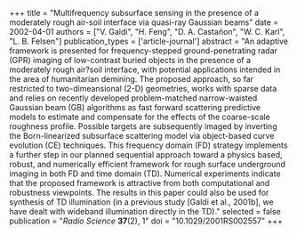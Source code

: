 +++
title = "Multifrequency subsurface sensing in the presence of a moderately rough air-soil interface via quasi-ray Gaussian beams"
date = 2002-04-01
authors = ["V. Galdi", "H. Feng", "D. A. Castañon", "W. C. Karl", "L. B. Felsen"]
publication_types = ['article-journal']
abstract = "An adaptive framework is presented for frequency-stepped ground-penetrating radar (GPR) imaging of low-contrast buried objects in the presence of a moderately rough air?soil interface, with potential applications intended in the area of humanitarian demining. The proposed approach, so far restricted to two-dimeansional (2-D) geometries, works with sparse data and relies on recently developed problem-matched narrow-waisted Gaussian beam (GB) algorithms as fast forward scattering predictive models to estimate and compensate for the effects of the coarse-scale roughness profile. Possible targets are subsequently imaged by inverting the Born-linearized subsurface scattering model via object-based curve evolution (CE) techniques. This frequency domain (FD) strategy implements a further step in our planned sequential approach toward a physics based, robust, and numerically efficient framework for rough surface underground imaging in both FD and time domain (TD). Numerical experiments indicate that the proposed framework is attractive from both computational and robustness viewpoints. The results in this paper could also be used for synthesis of TD illumination (in a previous study [Galdi et al., 2001b], we have dealt with wideband illumination directly in the TD)."
selected = false
publication = "*Radio Science* **37**(2), 1"
doi = "10.1029/2001RS002557"
+++
